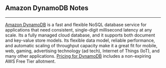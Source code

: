 ## Amazon DynamoDB Notes

------

[Amazon DynamoDB](https://aws.amazon.com/dynamodb) is a fast and flexible NoSQL database service for applications that need consistent, single-digit millisecond latency at any scale. Its a fully managed cloud database, and it supports both document and key-value store models. Its flexible data model, reliable performance, and automatic scaling of throughput capacity make it a great fit for mobile, web, gaming, advertising technology (ad tech), Internet of Things (IoT), and many other applications. [Pricing for DynamoDB](https://aws.amazon.com/dynamodb/pricing/) includes a non-expiring AWS Free Tier allotment.
